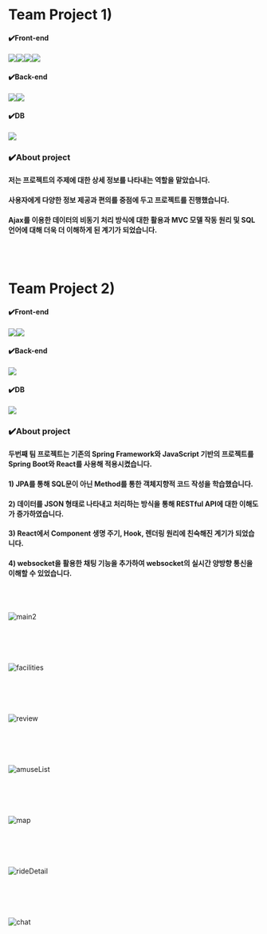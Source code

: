 # Team Project 1)

#### ✔️Front-end
<img src="https://img.shields.io/badge/Css-1572B6?style=for-the-badge&logo=Css&logoColor=white"><img src="https://img.shields.io/badge/HTML5-E34F26?style=for-the-badge&logo=HTML5&logoColor=purple"><img src="https://img.shields.io/badge/JavaScript-F7DF1E?style=for-the-badge&logo=JavaScript&logoColor=black"><img src="https://img.shields.io/badge/jQuery-0769AD?style=for-the-badge&logo=jQuery&logoColor=yellow">
#### ✔️Back-end
<img src="https://img.shields.io/badge/Spring-6DB33F?style=for-the-badge&logo=Spring&logoColor=green"><img src="https://img.shields.io/badge/Apache Tomcat-F8DC75?style=for-the-badge&logo=Apache Tomcat&logoColor=black">
#### ✔️DB
<img src="https://img.shields.io/badge/MySQL-4479A1?style=for-the-badge&logo=MySQL&logoColor=green">

### ✔️About project
#### 저는 프로젝트의 주제에 대한 상세 정보를 나타내는 역할을 맡았습니다. 
#### 사용자에게 다양한 정보 제공과 편의를 중점에 두고 프로젝트를 진행했습니다.
#### Ajax를 이용한 데이터의 비동기 처리 방식에 대한 활용과 MVC 모델 작동 원리 및 SQL 언어에 대해 더욱 더 이해하게 된 계기가 되었습니다.



<br/><br/>
# Team Project 2)

#### ✔️Front-end
<img src="https://img.shields.io/badge/React-61DAFB?style=for-the-badge&logo=React&logoColor=white"><img src="https://img.shields.io/badge/Node.js-339933?style=for-the-badge&logo=Node.js&logoColor=black">
#### ✔️Back-end
<img src="https://img.shields.io/badge/Spring Boot-6DB33F?style=for-the-badge&logo=Spring Boot&logoColor=green"> 

#### ✔️DB
<img src="https://img.shields.io/badge/MySQL-4479A1?style=for-the-badge&logo=MySQL&logoColor=green">

### ✔️About project
#### 두번째 팀 프로젝트는 기존의 Spring Framework와 JavaScript 기반의 프로젝트를 Spring Boot와 React를 사용해 적용시켰습니다.
#### 1) JPA를 통해 SQL문이 아닌 Method를 통한 객체지향적 코드 작성을 학습했습니다.
#### 2) 데이터를 JSON 형태로 나타내고 처리하는 방식을 통해 RESTful API에 대한 이해도가 증가하였습니다.
#### 3) React에서 Component 생명 주기, Hook, 렌더링 원리에 친숙해진 계기가 되었습니다.
#### 4) websocket을 활용한 채팅 기능을 추가하여 websocket의 실시간 양방향 통신을 이해할 수 있었습니다.

<br/><br/><br/>
![main2](https://github.com/yunijcoding/webproject/assets/140949271/eb8c167c-fb76-404e-8427-9292e4990cbd)
<br/><br/><br/><br/><br/><br/>
![facilities](https://github.com/yunijcoding/webproject/assets/140949271/b8dfbc89-3804-48a2-9902-9c70ce28e6a6)
<br/><br/><br/><br/><br/><br/>
![review](https://github.com/yunijcoding/webproject/assets/140949271/e7328e56-cb24-4d73-ab90-b7c7aa3c9b0c)
<br/><br/><br/><br/><br/><br/>
![amuseList](https://github.com/yunijcoding/webproject/assets/140949271/e01dc676-376d-4164-b224-7103ee817e7b)
<br/><br/><br/><br/><br/><br/>
![map](https://github.com/yunijcoding/webproject/assets/140949271/0f6536ef-616a-46de-8e4e-b1d86cf7ea17)
<br/><br/><br/><br/><br/><br/>
![rideDetail](https://github.com/yunijcoding/webproject/assets/140949271/a13f6f81-c11d-49d2-9a77-cbefa57178bf)
<br/><br/><br/><br/><br/><br/>
![chat](https://github.com/yunijcoding/webproject/assets/140949271/4dd0736a-9560-4e9e-b1a1-2d0cfce18b2b)
